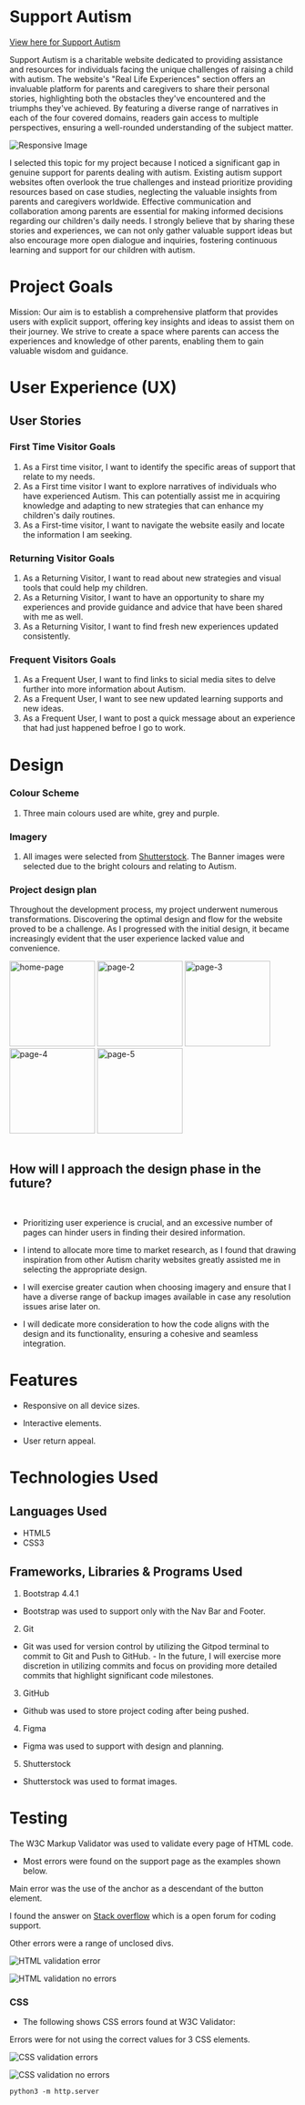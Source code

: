 # Support Autism

[View here for Support Autism](https://nick8735.github.io/Autism-Project/)

Support Autism is a charitable website dedicated to providing assistance and resources for individuals facing the unique challenges of raising a child with autism. The website's "Real Life Experiences" section offers an invaluable platform for parents and caregivers to share their personal stories, highlighting both the obstacles they've encountered and the triumphs they've achieved. By featuring a diverse range of narratives in each of the four covered domains, readers gain access to multiple perspectives, ensuring a well-rounded understanding of the subject matter.

![Responsive Image](asset/Images/readme-images/responsive.png)

I selected this topic for my project because I noticed a significant gap in genuine support for parents dealing with autism. Existing autism support websites often overlook the true challenges and instead prioritize providing resources based on case studies, neglecting the valuable insights from parents and caregivers worldwide. Effective communication and collaboration among parents are essential for making informed decisions regarding our children's daily needs. I strongly believe that by sharing these stories and experiences, we can not only gather valuable support ideas but also encourage more open dialogue and inquiries, fostering continuous learning and support for our children with autism.


# Project Goals

Mission: Our aim is to establish a comprehensive platform that provides users with explicit support, offering key insights and ideas to assist them on their journey. We strive to create a space where parents can access the experiences and knowledge of other parents, enabling them to gain valuable wisdom and guidance.

# User Experience (UX)

##  <b>User Stories</b>

### First Time Visitor Goals

1.  As a First time visitor, I want to identify the specific areas of support that relate to my needs.
2.  As a First time visitor I want to explore narratives of individuals who have experienced Autism. This can potentially assist me in acquiring knowledge and adapting to new strategies that can enhance my children's daily routines.
3. As a First-time visitor,  I want to navigate the website easily and locate the information I am seeking.

### Returning Visitor Goals

1. As a Returning Visitor, I want to read about new strategies and visual tools that could help my children.
2. As a Returning Visitor, I want to have an opportunity to share my experiences and provide guidance and advice that have been shared with me as well.
3. As a Returning Visitor, I want to find fresh new experiences updated consistently.

### Frequent Visitors Goals

1. As a Frequent User, I want to find links to sicial media sites to delve further into more information about Autism.
2. As a Frequent User, I want to see new updated learning supports and new ideas.
3. As a Frequent User, I want to post a quick message about an experience that had just happened befroe I go to work.

# Design

### Colour Scheme

1. Three main colours used are white, grey and purple.

### Imagery

1. All images were selected from [Shutterstock](https://www.shutterstock.com). The Banner images were selected due to the bright colours and relating to Autism.

### Project design plan

Throughout the development process, my project underwent numerous transformations. Discovering the optimal design and flow for the website proved to be a challenge. As I progressed with the initial design, it became increasingly evident that the user experience lacked value and convenience.

<img src="asset/Images/readme-images/home-page.png" alt="home-page" style="width:150px;"/>
<img src="asset/Images/readme-images/page-2.png" alt="page-2" style="width:150px;"/>
<img src="asset/Images/readme-images/page-3.png" alt="page-3" style="width:150px;"/>
<img src="asset/Images/readme-images/page-4.png" alt="page-4" style="width:150px;"/>
<img src="asset/Images/readme-images/page-5.png" alt="page-5" style="width:150px;"/>

<br>
<br>

## How will I approach the design phase in the future?

<br>

* Prioritizing user experience is crucial, and an excessive number of pages can hinder users in finding their desired information.

* I intend to allocate more time to market research, as I found that drawing inspiration from other Autism charity websites greatly assisted me in selecting the appropriate design.

*  I will exercise greater caution when choosing imagery and ensure that I have a diverse range of backup images available in case any resolution issues arise later on.

* I will dedicate more consideration to how the code aligns with the design and its functionality, ensuring a cohesive and seamless integration. 

# Features

* Responsive on all device sizes.

* Interactive elements.

* User return appeal.

# Technologies Used

## Languages Used

* HTML5
* CSS3

## Frameworks, Libraries & Programs Used

1. Bootstrap 4.4.1
* Bootstrap was used to support only with the Nav Bar and Footer.
2. Git
* Git was used for version control by utilizing the Gitpod terminal to commit to Git and Push to GitHub. - In the future, I will exercise more discretion in utilizing commits and focus on providing more detailed commits that highlight significant code milestones.
3. GitHub
* Github was used to store project coding after being pushed.
4. Figma 
*  Figma was used to support with design and planning.
5. Shutterstock 
* Shutterstock was used to format images. 

# Testing

The W3C Markup Validator was used to validate every page of HTML code.

* Most errors were found on the support page as the examples shown below.

Main error was the use of the anchor as a descendant of the button element.

I found the answer on [Stack overflow](https://stackoverflow.com/questions/24837102/the-element-button-must-not-appear-as-a-descendant-of-the-a-element) which is a open forum for coding support.

Other errors were a range of unclosed divs.

![HTML validation error](asset/Images/readme-images/errors.png)


![HTML validation no errors](asset/Images/readme-images/html-no_errors.png)


### CSS

* The following shows CSS errors found at W3C Validator: 

Errors were for not using the correct values for 3 CSS elements. 

![CSS validation errors](asset/Images/readme-images/css-errors.png)

![CSS validation no errors](asset/Images/readme-images/css-no_errors.png)



`python3 -m http.server`

